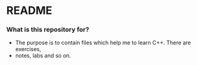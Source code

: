 # README #

### What is this repository for? ###

* The purpose is to contain files which help me to learn C++. There are exercises, 
* notes, labs and so on. 
